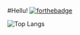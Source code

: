 #Hellu!
[![forthebadge](https://forthebadge.com/images/badges/powered-by-black-magic.svg)](https://forthebadge.com)

![Top Langs](https://github-readme-stats.vercel.app/api/top-langs/?username=yourdarl1ng&&langs_count=3&card_height=500&card_width=100&title_color=CC88BB&text_color=885566&bg_color=FFFFFF)


<!--[![forthebadge](https://forthebadge.com/images/badges/fuck-it-ship-it.svg)](https://forthebadge.com)-->
<!--
**yourdarl1ng/yourdarl1ng** is a ✨ _special_ ✨ repository because its `README.md` (this file) appears on your GitHub profile.

Here are some ideas to get you started:

- 🔭 I’m currently working on ... 
- 🌱 I’m currently learning ...
- 👯 I’m looking to collaborate on ...
- 🤔 I’m looking for help with ...
- 💬 Ask me about ...
- 📫 How to reach me: ...
- 😄 Pronouns: ...
- ⚡ Fun fact: ...
-->
